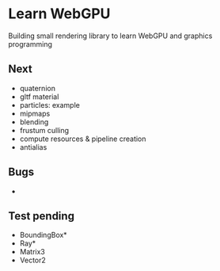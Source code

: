 # Learn WebGPU

Building small rendering library to learn WebGPU and graphics programming

## Next
 - quaternion
 - gltf material
 - particles: example
 - mipmaps
 - blending
 - frustum culling
 - compute resources & pipeline creation
 - antialias

## Bugs
 - 

## Test pending
 - BoundingBox*
 - Ray*
 - Matrix3
 - Vector2